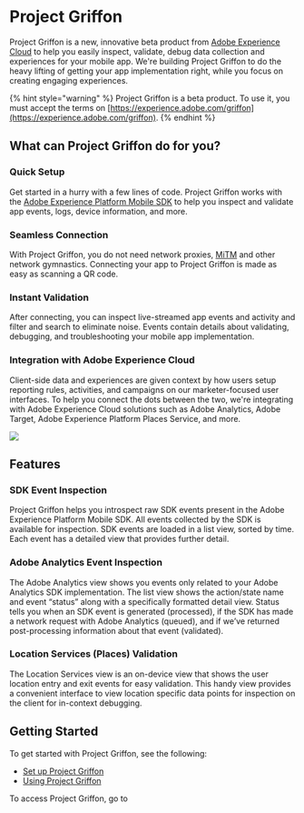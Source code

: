 # Project Griffon

Project Griffon is a new, innovative beta product from [Adobe Experience Cloud](https://www.adobe.com/experience-cloud.html) to help you easily inspect, validate, debug data collection and experiences for your mobile app. We're building Project Griffon to do the heavy lifting of getting your app implementation right, while you focus on creating engaging experiences.

{% hint style="warning" %}
Project Griffon is a beta product. To use it, you must accept the terms on [https://experience.adobe.com/griffon](https://experience.adobe.com/griffon).
{% endhint %}

## What can Project Griffon do for you?

### Quick Setup

Get started in a hurry with a few lines of code. Project Griffon works with the [Adobe Experience Platform Mobile SDK](../../) to help you inspect and validate app events, logs, device information, and more.

### Seamless Connection

With Project Griffon, you do not need network proxies, [MiTM](https://en.wikipedia.org/wiki/Man-in-the-middle_attack) and other network gymnastics. Connecting your app to Project Griffon is made as easy as scanning a QR code.

### Instant Validation

After connecting, you can inspect live-streamed app events and activity and filter and search to eliminate noise. Events contain details about validating, debugging, and troubleshooting your mobile app implementation.

### Integration with Adobe Experience Cloud

Client-side data and experiences are given context by how users setup reporting rules, activities, and campaigns on our marketer-focused user interfaces. To help you connect the dots between the two, we're integrating with Adobe Experience Cloud solutions such as Adobe Analytics, Adobe Target, Adobe Experience Platform Places Service, and more. 

![](../../.gitbook/assets/ezgif.com-video-to-gif.gif)

## Features

### SDK Event Inspection

Project Griffon helps you introspect raw SDK events present in the Adobe Experience Platform Mobile SDK. All events collected by the SDK is available for inspection. SDK events are loaded in a list view, sorted by time. Each event has a detailed view that provides further detail.

### Adobe Analytics Event Inspection

The Adobe Analytics view shows you events only related to your Adobe Analytics SDK implementation. The list view shows the action/state name and event “status” along with a specifically formatted detail view. Status tells you when an SDK event is generated \(processed\), if the SDK has made a network request with Adobe Analytics \(queued\), and if we’ve returned post-processing information about that event \(validated\).

### Location Services \(Places\) Validation

The Location Services view is an on-device view that shows the user location entry and exit events for easy validation. This handy view provides a convenient interface to view location specific data points for inspection on the client for in-context debugging.

## Getting Started

To get started with Project Griffon, see the following:

* [Set up Project Griffon](set-up-project-griffon.md)
* [Using Project Griffon](using-project-griffon/)

To access Project Griffon, go to


